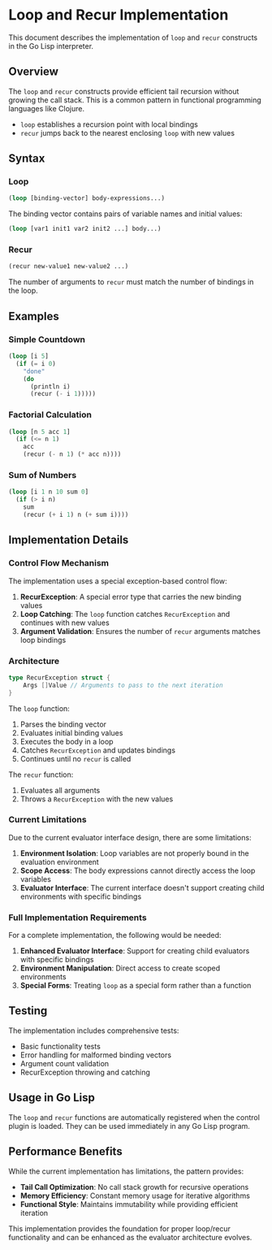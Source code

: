 # Loop and Recur Implementation

This document describes the implementation of `loop` and `recur` constructs in the Go Lisp interpreter.

## Overview

The `loop` and `recur` constructs provide efficient tail recursion without growing the call stack. This is a common pattern in functional programming languages like Clojure.

- `loop` establishes a recursion point with local bindings
- `recur` jumps back to the nearest enclosing `loop` with new values

## Syntax

### Loop
```lisp
(loop [binding-vector] body-expressions...)
```

The binding vector contains pairs of variable names and initial values:
```lisp
(loop [var1 init1 var2 init2 ...] body...)
```

### Recur
```lisp
(recur new-value1 new-value2 ...)
```

The number of arguments to `recur` must match the number of bindings in the loop.

## Examples

### Simple Countdown
```lisp
(loop [i 5]
  (if (= i 0)
    "done"
    (do
      (println i)
      (recur (- i 1)))))
```

### Factorial Calculation
```lisp
(loop [n 5 acc 1]
  (if (<= n 1)
    acc
    (recur (- n 1) (* acc n))))
```

### Sum of Numbers
```lisp
(loop [i 1 n 10 sum 0]
  (if (> i n)
    sum
    (recur (+ i 1) n (+ sum i))))
```

## Implementation Details

### Control Flow Mechanism

The implementation uses a special exception-based control flow:

1. **RecurException**: A special error type that carries the new binding values
2. **Loop Catching**: The `loop` function catches `RecurException` and continues with new values
3. **Argument Validation**: Ensures the number of `recur` arguments matches loop bindings

### Architecture

```go
type RecurException struct {
    Args []Value // Arguments to pass to the next iteration
}
```

The `loop` function:
1. Parses the binding vector
2. Evaluates initial binding values
3. Executes the body in a loop
4. Catches `RecurException` and updates bindings
5. Continues until no `recur` is called

The `recur` function:
1. Evaluates all arguments
2. Throws a `RecurException` with the new values

### Current Limitations

Due to the current evaluator interface design, there are some limitations:

1. **Environment Isolation**: Loop variables are not properly bound in the evaluation environment
2. **Scope Access**: The body expressions cannot directly access the loop variables
3. **Evaluator Interface**: The current interface doesn't support creating child environments with specific bindings

### Full Implementation Requirements

For a complete implementation, the following would be needed:

1. **Enhanced Evaluator Interface**: Support for creating child evaluators with specific bindings
2. **Environment Manipulation**: Direct access to create scoped environments
3. **Special Forms**: Treating `loop` as a special form rather than a function

## Testing

The implementation includes comprehensive tests:

- Basic functionality tests
- Error handling for malformed binding vectors
- Argument count validation
- RecurException throwing and catching

## Usage in Go Lisp

The `loop` and `recur` functions are automatically registered when the control plugin is loaded. They can be used immediately in any Go Lisp program.

## Performance Benefits

While the current implementation has limitations, the pattern provides:

- **Tail Call Optimization**: No call stack growth for recursive operations
- **Memory Efficiency**: Constant memory usage for iterative algorithms
- **Functional Style**: Maintains immutability while providing efficient iteration

This implementation provides the foundation for proper loop/recur functionality and can be enhanced as the evaluator architecture evolves.
